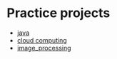 # Practice projects
* [java](https://github.com/lynelbrayan/Practice/tree/master/J_JAVA)
* [cloud computing](https://github.com/lynelbrayan/Practice/tree/master/J_JAVA/CLOUD-COMPUTING)
* [image_processing](https://github.com/lynelbrayan/Practice/tree/master/P_PYTHON/IMAGE-PROCESSING)
